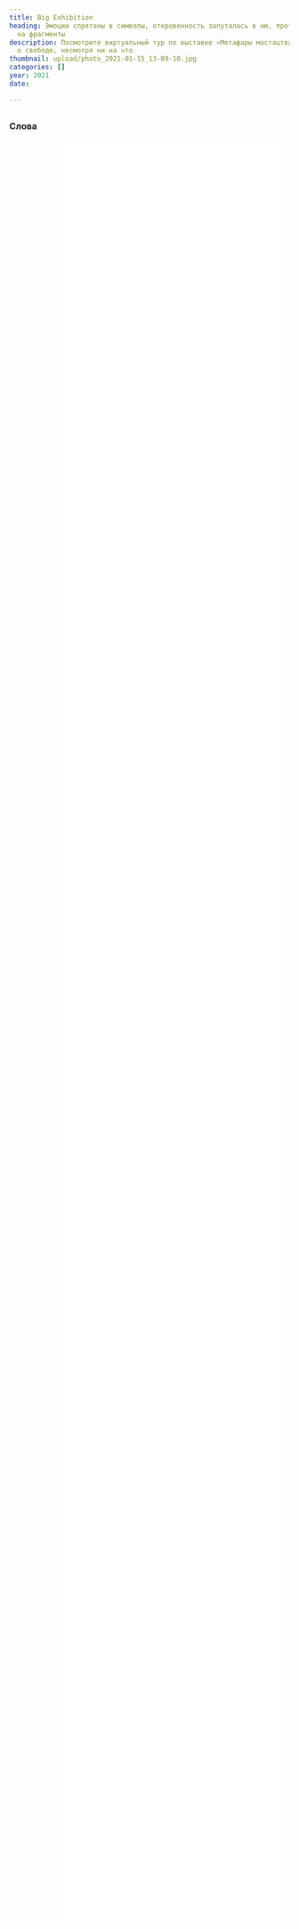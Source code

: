 ```yaml
---
title: Big Exhibition
heading: Эмоции спрятаны в символы, откровенность запуталась в ню, протест распался
  на фрагменты
description: Посмотрите виртуальный тур по выставке «Метафары мастацтва Літвы», она
  о свободе, несмотря ни на что
thumbnail: upload/photo_2021-01-15_13-09-10.jpg
categories: []
year: 2021
date: 

---
```

<div>
<h2>
    <!-- пишите описание тут -->
<span style="font-size: 1rem;">Слова </span>
</h2>
<iframe src="/lt_exhibition/index.html" frameborder="0" scrolling="no" style="height: 80vh; width: 80%; margin: 0 10vw" allowfullscreen="true" webkitallowfullscreen="true" mozallowfullscreen="true"></iframe>
</div>